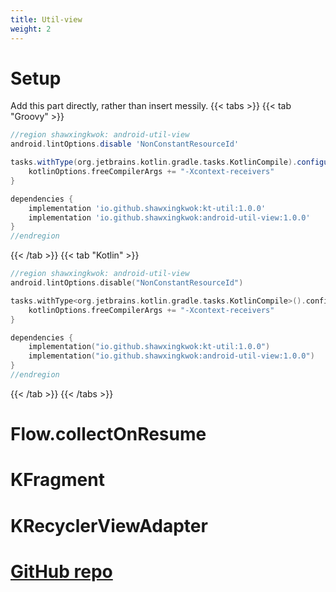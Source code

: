 ```yaml
---
title: Util-view
weight: 2
---
```


# Setup
Add this part directly, rather than insert messily.
{{< tabs >}}
{{< tab "Groovy" >}}

```groovy
//region shawxingkwok: android-util-view
android.lintOptions.disable 'NonConstantResourceId'

tasks.withType(org.jetbrains.kotlin.gradle.tasks.KotlinCompile).configureEach{
    kotlinOptions.freeCompilerArgs += "-Xcontext-receivers"
}

dependencies {
    implementation 'io.github.shawxingkwok:kt-util:1.0.0'
    implementation 'io.github.shawxingkwok:android-util-view:1.0.0'
}
//endregion
```
{{< /tab >}}
{{< tab "Kotlin" >}}

```kotlin
//region shawxingkwok: android-util-view
android.lintOptions.disable("NonConstantResourceId")

tasks.withType<org.jetbrains.kotlin.gradle.tasks.KotlinCompile>().configureEach {
    kotlinOptions.freeCompilerArgs += "-Xcontext-receivers"
}

dependencies {
    implementation("io.github.shawxingkwok:kt-util:1.0.0")
    implementation("io.github.shawxingkwok:android-util-view:1.0.0")
}
//endregion
```
{{< /tab >}}
{{< /tabs >}}

# Flow.collectOnResume

# KFragment

# KRecyclerViewAdapter

# <a href="https://github.com/ShawxingKwok/AndroidUtil-View" target="_blank"> GitHub repo </a>
